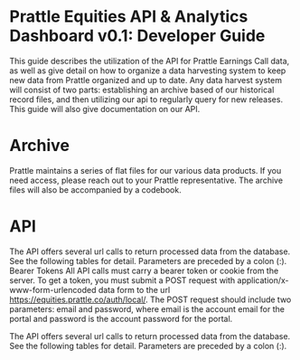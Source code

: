 Prattle Equities API & Analytics Dashboard v0.1: Developer Guide
=================================================

This guide describes the utilization of the API for Prattle Earnings Call data, as well as give detail on how to organize a data 
harvesting system to keep new data from Prattle organized and up to date. Any data harvest system will consist of two parts: establishing 
an archive based of our historical record files, and then utilizing our api to regularly query for new releases. This guide will also give
documentation on our API.

# Archive

Prattle maintains a series of flat files for our various data products. If you need access, please reach out to your Prattle representative.
The archive files will also be accompanied by a codebook.

# API

The API offers several url calls to return processed data from the database. See the following tables for detail. Parameters are preceded by a colon (:).
Bearer Tokens
All API calls must carry a bearer token or cookie from the server. To get a token, you must submit a POST request with application/x-www-form-urlencoded data form to the url https://equities.prattle.co/auth/local/. The POST request should include two parameters: email and password, where email is the account email for the portal and password is the account password for the portal.

The API offers several url calls to return processed data from the database. See the following tables for detail. Parameters are preceded by a colon (:).